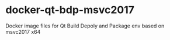 # docker-qt-bdp-msvc2017
Docker image files for Qt Build Depoly and Package env based on msvc2017 x64
